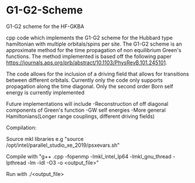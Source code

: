 # G1-G2-Scheme
G1-G2 scheme for the HF-GKBA

cpp code which implements the G1-G2 scheme for the Hubbard type hamiltonian with multiple orbitals/spins per site. The G1-G2 scheme is an approximate method for the time propagation of non equilibrium Green's functions.  The method implemented is based off the following paper https://journals.aps.org/prb/abstract/10.1103/PhysRevB.101.245101.

The code allows for the inclusion of a driving field that allows for transitions between different orbitals. Currently only the code only supports propagation along the time diagonal.  Only the second order Born self energy is currently implemented

Future implementations will include 
-Reconstruction of off diagonal components of Green's function
-GW self energies
-More general Hamiltonians(Longer range couplings, different driving fields)

Compilation:

Source mkl libraries e.g "source /opt/intel/parallel_studio_xe_2019/psxevars.sh"

Compile with "g++ <filename>.cpp -fopenmp -lmkl_intel_lp64 -lmkl_gnu_thread -lpthread -lm -ldl -O3 -o <output_file>"

  
 Run with ./<output_file>
